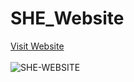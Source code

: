 # SHE_Website
<a href="https://shegcek.github.io">Visit Website</a>
<br>
<br>
![SHE-WEBSITE](https://user-images.githubusercontent.com/47331096/180037004-5a6ed241-0eec-46e3-b70a-04971ae9b30f.png)
